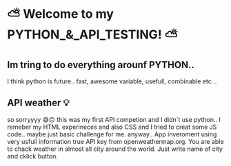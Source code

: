 # ⛅ Welcome to my PYTHON_&_API_TESTING! ⛅

## Im tring to do everything arounf PYTHON.. ##
I think python is future.. fast, awesome variable, usefull, combinable etc... 

## API weather 💡 ##
so sorryyyy 😅🙃 this was my first API competion and I didn´t use python.. I remeber my HTML experineces and also CSS and I tried to creat some JS code.. maybe just basic challenge for me. 
anyway.. App inveroment using very usfull information true API key from openweathermap.org.
You are able to chack weather in almost all city around the world. Just write name of city and cklick button.


